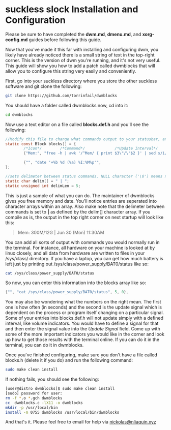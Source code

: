 # suckless slock Installation and Configuration
Please be sure to have completed the **dwm.md**, **dmenu.md**, and **xorg-config.md** guides before following this guide.

Now that you've made it this far with installing and configuring dwm, you likely have already noticed there is a small string of text in the top-right corner. This is the version of dwm you're running, and it's not very useful. This guide will show you how to add a patch called dwmblocks that will allow you to configure this string very easily and conveniently.

First, go into your suckless directory where you store the other suckless software and git clone the following:
```bash
git clone https://github.com/torrinfail/dwmblocks
```

You should have a folder called dwmblocks now, cd into it:
```bash
cd dwmblocks
```

Now use a text editor on a file called **blocks.def.h** and you'll see the following:
```c
//Modify this file to change what commands output to your statusbar, and recompile using the make command.
static const Block blocks[] = {
        /*Icon*/        /*Command*/             /*Update Interval*/     /*Update Signal*/
        {"Mem:", "free -h | awk '/^Mem/ { print $3\"/\"$2 }' | sed s/i//g",     30,             0},

        {"", "date '+%b %d (%a) %I:%M%p'",                                      5,              0},
};

//sets delimeter between status commands. NULL character ('\0') means no delimeter.
static char delim[] = " | ";
static unsigned int delimLen = 5;
```

This is just a sample of what you can do. The maintainer of dwmblocks gives you free memory and date. You'll notice entries are seperated into character arrays within an array. Also make note that the delimeter between commands is set to **|** as defined by the delim[] character array. If you compile as is, the output in the top right corner on next startup will look like this:
> Mem: 300M/12G | Jun 30 (Mon) 11:30AM

You can add all sorts of output with commands you would normally run in the terminal. For instance, all hardware on your machine is looked at by linux closely, and all data from hardware are written to files in your /sys/class/ directory. If you have a laptop, you can get how much battery is left just by printing out /sys/class/power_supply/BAT0/status like so:
```bash
cat /sys/class/power_supply/BAT0/status
```

So now, you can enter this information into the blocks array like so:
```c
{"", "cat /sys/class/power_supply/BAT0/status", 5, 0},
```

You may also be wondering what the numbers on the right mean. The first one is how often (in seconds) and the second is the update signal which is dependent on the process or program itself changing on a particular signal. Some of your entries into blocks.def.h will not update simply with a defined interval, like volume indicators. You would have to define a signal for that and then enter the signal value into the *Update Signal* field. Come up with some of the more important indicators you would like in the corner and look up how to get those results with the terminal online. If you can do it in the terminal, you can do it in dwmblocks.

Once you've finished configuring, make sure you don't have a file called blocks.h (delete it if you do) and run the following command:
```bash
sudo make clean install
```

If nothing fails, you should see the following:
```bash
[user@distro dwmblocks]$ sudo make clean install
[sudo] password for user: 
rm -f *.o *.gch dwmblocks
cc  dwmblocks.c -lX11 -o dwmblocks
mkdir -p /usr/local/bin
install -m 0755 dwmblocks /usr/local/bin/dwmblocks
```

And that's it. Please feel free to email for help via nickolas@nliaquin.xyz
